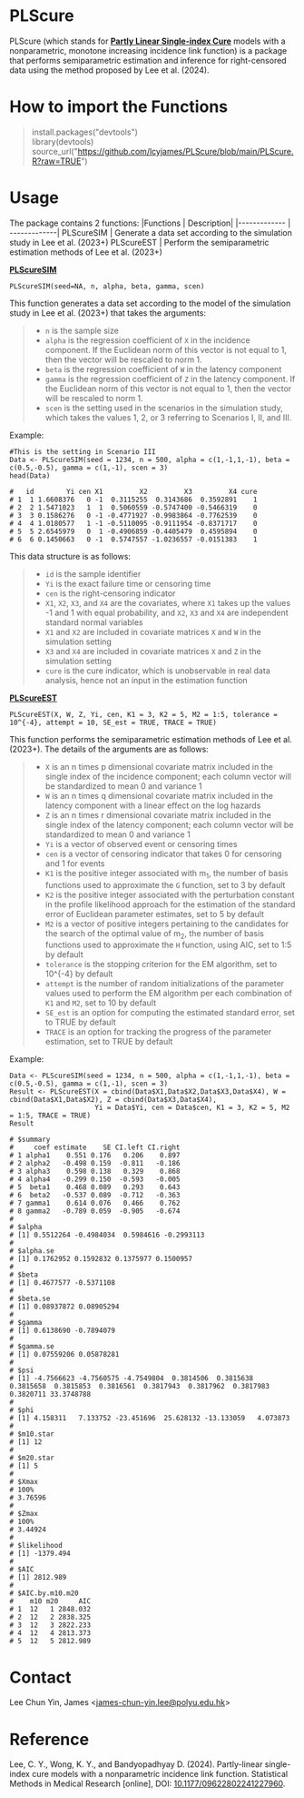 # PLScure
PLScure (which stands for <ins>**Partly Linear Single-index Cure**</ins> models with a
nonparametric, monotone increasing incidence link function) is a package that performs semiparametric estimation and inference for right-censored data using the method proposed by Lee et al. (2024).

# How to import the Functions #
> install.packages("devtools")<br />
> library(devtools) <br /> 
> source_url("https://github.com/lcyjames/PLScure/blob/main/PLScure.R?raw=TRUE")

# Usage #
The package contains 2 functions:
|Functions  | Description|
|------------- | -------------|
PLScureSIM  | Generate a data set according to the simulation study in Lee et al. (2023+)
PLScureEST  | Perform the semiparametric estimation methods of Lee et al. (2023+)

<ins>**PLScureSIM**</ins>
```
PLScureSIM(seed=NA, n, alpha, beta, gamma, scen)
```
This function generates a data set according to the model of the simulation study in Lee et al. (2023+) that takes the arguments:
>- `n` is the sample size
>- `alpha` is the regression coefficient of `X` in the incidence component. If the Euclidean norm of this vector is not equal to 1, then the vector will be rescaled to norm 1.
>- `beta` is the regression coefficient of `W` in the latency component
>- `gamma` is the regression coefficient of `Z` in the latency component. If the Euclidean norm of this vector is not equal to 1, then the vector will be rescaled to norm 1.
>- `scen` is the setting used in the scenarios in the simulation study, which takes the values 1, 2, or 3 referring to Scenarios I, II, and III.

Example:
```
#This is the setting in Scenario III
Data <- PLScureSIM(seed = 1234, n = 500, alpha = c(1,-1,1,-1), beta = c(0.5,-0.5), gamma = c(1,-1), scen = 3)
head(Data)

#   id        Yi cen X1         X2         X3         X4 cure
# 1  1 1.6608376   0 -1  0.3115255  0.3143686  0.3592891    1
# 2  2 1.5471023   1  1  0.5060559 -0.5747400 -0.5466319    0
# 3  3 0.1586276   0 -1 -0.4771927 -0.9983864 -0.7762539    0
# 4  4 1.0180577   1 -1 -0.5110095 -0.9111954 -0.8371717    0
# 5  5 2.6545979   0  1 -0.4906859 -0.4405479  0.4595894    0
# 6  6 0.1450663   0 -1  0.5747557 -1.0236557 -0.0151383    1
```

This data structure is as follows:
>- `id` is the sample identifier
>- `Yi` is the exact failure time or censoring time
>- `cen` is the right-censoring indicator
>- `X1`, `X2`, `X3`, and `X4` are the covariates, where `X1` takes up the values -1 and 1 with equal probability, and `X2`, `X3` and `X4` are independent standard normal variables
>- `X1` and `X2` are included in covariate matrices `X` and `W` in the simulation setting
>- `X3` and `X4` are included in covariate matrices `X` and `Z` in the simulation setting
>- `cure` is the cure indicator, which is unobservable in real data analysis, hence not an input in the estimation function

<ins>**PLScureEST**</ins>

```
PLScureEST(X, W, Z, Yi, cen, K1 = 3, K2 = 5, M2 = 1:5, tolerance = 10^{-4}, attempt = 10, SE_est = TRUE, TRACE = TRUE)
```
This function performs the semiparametric estimation methods of Lee et al. (2023+). The details of the arguments are as follows:
>- `X` is an n times p dimensional covariate matrix included in the single index of the incidence component; each column vector will be standardized to mean 0 and variance 1
>- `W` is an n times q dimensional covariate matrix included in the latency component with a linear effect on the log hazards
>- `Z` is an n times r dimensional covariate matrix included in the single index of the latency component; each column vector will be standardized to mean 0 and variance 1
>- `Yi` is a vector of observed event or censoring times
>- `cen` is a vector of censoring indicator that takes 0 for censoring and 1 for events
>- `K1` is the positive integer associated with m<sub>1</sub>, the number of basis functions used to approximate the `G` function, set to 3 by default
>- `K2` is the positive integer associated with the perturbation constant in the profile likelihood approach for the estimation of the standard error of Euclidean parameter estimates, set to 5 by default
>- `M2` is a vector of positive integers pertaining to the candidates for the search of the optimal value of m<sub>2</sub>, the number of basis functions used to approximate the `H` function, using AIC, set to 1:5 by default
>- `tolerance` is the stopping criterion for the EM algorithm, set to 10^{-4} by default
>- `attempt` is the number of random initializations of the parameter values used to perform the EM algorithm per each combination of `K1` and `M2`, set to 10 by default
>- `SE_est` is an option for computing the estimated standard error, set to TRUE by default
>- `TRACE` is an option for tracking the progress of the parameter estimation, set to TRUE by default

Example:
```
Data <- PLScureSIM(seed = 1234, n = 500, alpha = c(1,-1,1,-1), beta = c(0.5,-0.5), gamma = c(1,-1), scen = 3)
Result <- PLScureEST(X = cbind(Data$X1,Data$X2,Data$X3,Data$X4), W = cbind(Data$X1,Data$X2), Z = cbind(Data$X3,Data$X4),
                     Yi = Data$Yi, cen = Data$cen, K1 = 3, K2 = 5, M2 = 1:5, TRACE = TRUE)
Result

# $summary
#     coef estimate    SE CI.left CI.right
# 1 alpha1    0.551 0.176   0.206    0.897
# 2 alpha2   -0.498 0.159  -0.811   -0.186
# 3 alpha3    0.598 0.138   0.329    0.868
# 4 alpha4   -0.299 0.150  -0.593   -0.005
# 5  beta1    0.468 0.089   0.293    0.643
# 6  beta2   -0.537 0.089  -0.712   -0.363
# 7 gamma1    0.614 0.076   0.466    0.762
# 8 gamma2   -0.789 0.059  -0.905   -0.674
# 
# $alpha
# [1] 0.5512264 -0.4984034  0.5984616 -0.2993113
# 
# $alpha.se
# [1] 0.1762952 0.1592832 0.1375977 0.1500957
# 
# $beta
# [1] 0.4677577 -0.5371108
# 
# $beta.se
# [1] 0.08937872 0.08905294
# 
# $gamma
# [1] 0.6138690 -0.7894079
# 
# $gamma.se
# [1] 0.07559206 0.05878281
# 
# $psi
# [1] -4.7566623 -4.7560575 -4.7549804  0.3814506  0.3815638  0.3815658  0.3815853  0.3816561  0.3817943  0.3817962  0.3817983  0.3820711 33.3748788
# 
# $phi
# [1] 4.158311   7.133752 -23.451696  25.628132 -13.133059   4.073873
# 
# $m10.star
# [1] 12
# 
# $m20.star
# [1] 5
# 
# $Xmax
# 100% 
# 3.76596 
# 
# $Zmax
# 100% 
# 3.44924 
# 
# $likelihood
# [1] -1379.494
# 
# $AIC
# [1] 2812.989
# 
# $AIC.by.m10.m20
#    m10 m20     AIC
# 1  12   1 2848.032
# 2  12   2 2838.325
# 3  12   3 2822.233
# 4  12   4 2813.373
# 5  12   5 2812.989
```

# Contact #
Lee Chun Yin, James <<james-chun-yin.lee@polyu.edu.hk>>

# Reference #
Lee, C. Y., Wong, K. Y., and Bandyopadhyay D. (2024). Partly-linear single-index cure models with a nonparametric incidence link function. Statistical Methods in Medical Research [online], DOI:  [10.1177/09622802241227960](https://doi.org/10.1177/09622802241227960).
